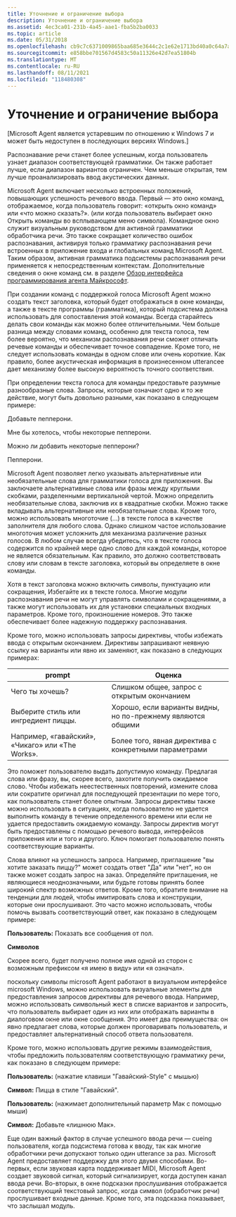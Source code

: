 ```yaml
---
title: Уточнение и ограничение выбора
description: Уточнение и ограничение выбора
ms.assetid: 4ec3ca01-231b-4a45-aae1-fba5b2ba0033
ms.topic: article
ms.date: 05/31/2018
ms.openlocfilehash: cb9c7c6371009865baa685e3644c2c1e62e1713bd40a0c64a7a8530b849e813d
ms.sourcegitcommit: e858bbe701567d4583c50a11326e42d7ea51804b
ms.translationtype: MT
ms.contentlocale: ru-RU
ms.lasthandoff: 08/11/2021
ms.locfileid: "118480308"
---
```

# <a name="clarify-and-limit-choices"></a>Уточнение и ограничение выбора

\[Microsoft Agent является устаревшим по отношению к Windows 7 и может быть недоступен в последующих версиях Windows.\]

Распознавание речи станет более успешным, когда пользователь узнает диапазон соответствующей грамматики. Он также работает лучше, если диапазон вариантов ограничен. Чем меньше открытая, тем лучше проанализировать ввод акустических данных.

Microsoft Agent включает несколько встроенных положений, повышающих успешность речевого ввода. Первый — это окно команд, отображаемое, когда пользователь говорит: «открыть окно команд» или «что можно сказать?». (или когда пользователь выбирает окно Открыть команды во всплывающем меню символа). Командное окно служит визуальным руководством для активной грамматики обработчика речи. Это также сокращает количество ошибок распознавания, активируя только грамматику распознавания речи встроенных в приложение входа и глобальных команд Microsoft Agent. Таким образом, активная грамматика подсистемы распознавания речи применяется к непосредственным контекстам. Дополнительные сведения о окне команд см. в разделе [Обзор интерфейса программирования агента Майкрософт](microsoft-agent-programming-interface-overview.md).

При создании команд с поддержкой голоса Microsoft Agent можно создать текст заголовка, который будет отображаться в окне команды, а также в тексте программы (грамматика), который подсистема должна использовать для сопоставления этой команды. Всегда старайтесь делать свои команды как можно более отличительными. Чем больше разница между словами команд, особенно для текста голоса, тем более вероятно, что механизм распознавания речи сможет отличать речевые команды и обеспечивает точное совпадение. Кроме того, не следует использовать команды в одном слове или очень короткие. Как правило, более акустическая информация в произнесенном utteranceе дает механизму более высокую вероятность точного соответствия.

При определении текста голоса для команды предоставьте разумные разнообразные слова. Запросы, которые означают одно и то же действие, могут быть довольно разными, как показано в следующем примере:

Добавьте пепперони.

Мне бы хотелось, чтобы некоторые пепперони.

Можно ли добавить некоторые пепперони?

Пепперони.

Microsoft Agent позволяет легко указывать альтернативные или необязательные слова для грамматики голоса для приложения. Вы заключаете альтернативные слова или фразы между круглыми скобками, разделенными вертикальной чертой. Можно определить необязательные слова, заключив их в квадратные скобки. Можно также вкладывать альтернативные или необязательные слова. Кроме того, можно использовать многоточие (...) в тексте голоса в качестве заполнителя для любого слова. Однако слишком частое использование многоточия может усложнить для механизма различение разных голосов. В любом случае всегда убедитесь, что в тексте голоса содержится по крайней мере одно слово для каждой команды, которое не является обязательным. Как правило, это должно соответствовать слову или словам в тексте заголовка, который вы определяете в окне команды.

Хотя в текст заголовка можно включить символы, пунктуацию или сокращения, Избегайте их в тексте голоса. Многие модули распознавания речи не могут управлять символами и сокращениями, а также могут использовать их для установки специальных входных параметров. Кроме того, произношение номеров. Это также обеспечивает более надежную поддержку распознавания.

Кроме того, можно использовать запросы директивы, чтобы избежать ввода с открытым окончанием. Директивы запрашивают неявную ссылку на варианты или явно их заменяют, как показано в следующих примерах:



| prompt                                           | Оценка                                                    |
|--------------------------------------------|-----------------------------------------------------|
| Чего ты хочешь?                          | Слишком общее, запрос с открытым окончанием                  |
| Выберите стиль или ингредиент пиццы.        | Хорошо, если варианты видны, но по-прежнему являются общими     |
| Например, «гавайский», «Чикаго» или «The Works». | Более того, явная директива с конкретными параметрами |



 

Это поможет пользователю выдать допустимую команду. Предлагая слова или фразу, вы, скорее всего, захотите получить ожидаемое слово. Чтобы избежать неестественных повторений, измените слова или сократите оригинал для последующей презентации по мере того, как пользователь станет более опытным. Запросы директивы также можно использовать в ситуациях, когда пользователю не удается выполнить команду в течение определенного времени или если не удается предоставить ожидаемую команду. Запросы директив могут быть предоставлены с помощью речевого вывода, интерфейсов приложения или и того и другого. Ключ помогает пользователю понять соответствующие варианты.

Слова влияют на успешность запроса. Например, приглашение "вы хотите заказать пиццу?" может создать ответ "Да" или "нет", но он также может создать запрос на заказ. Определяйте приглашения, не являющиеся неоднозначными, или будьте готовы принять более широкий спектр возможных ответов. Кроме того, обратите внимание на тенденции для людей, чтобы имитировать слова и конструкции, которые они прослушивают. Это часто можно использовать, чтобы помочь вызвать соответствующий ответ, как показано в следующем примере:

**Пользователь:** Показать все сообщения от пол.

**Символов**

Скорее всего, будет получено полное имя одной из сторон с возможным префиксом «я имею в виду» или «я означал».

поскольку символы microsoft Agent работают в визуальном интерфейсе microsoft Windows, можно использовать визуальные элементы для предоставления запросов директивы для речевого ввода. Например, можно использовать символьный жест в списке вариантов и запросить, что пользователь выбирает один из них или отображать варианты в диалоговом окне или окне сообщения. Это имеет два преимущества: он явно предлагает слова, которые должен проговаривать пользователь, и предоставляет альтернативный способ ответа пользователя.

Кроме того, можно использовать другие режимы взаимодействия, чтобы предложить пользователям соответствующую грамматику речи, как показано в следующем примере:

**Пользователь:** (нажатие клавиши "Гавайский-Style" с мышью)

**Символ:** Пицца в стиле "Гавайский".

**Пользователь:** (нажимает дополнительный параметр Мак с помощью мыши)

**Символ:** Добавьте «лишнюю Мак».

Еще один важный фактор в случае успешного ввода речи — cueing пользователя, когда подсистема готова к вводу, так как многие обработчики речи допускают только один utterance за раз. Microsoft Agent предоставляет поддержку для этого двумя способами. Во-первых, если звуковая карта поддерживает MIDI, Microsoft Agent создает звуковой сигнал, который сигнализирует, когда доступен канал ввода речи. Во-вторых, в окне подсказки прослушивания отображается соответствующий текстовый запрос, когда символ (обработчик речи) прослушивает входные данные. Кроме того, эта подсказка показывает, что заслышал модуль.

 

 




